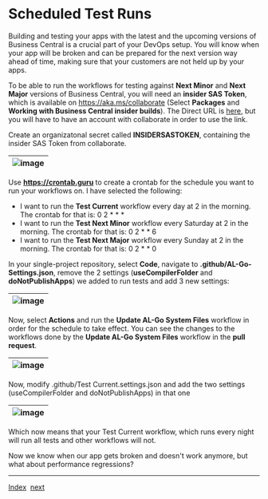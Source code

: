 # Scheduled Test Runs
Building and testing your apps with the latest and the upcoming versions of Business Central is a crucial part of your DevOps setup. You will know when your app will be broken and can be prepared for the next version way ahead of time, making sure that your customers are not held up by your apps.

To be able to run the workflows for testing against **Next Minor** and **Next Major** versions of Business Central, you will need an **insider SAS Token**, which is available on https://aka.ms/collaborate (Select **Packages** and **Working with Business Central insider builds**). The Direct URL is [here](https://partner.microsoft.com/en-us/dashboard/collaborate/packages/9387), but you will have to have an account with collaborate in order to use the link.

Create an organizatonal secret called **INSIDERSASTOKEN**, containing the insider SAS Token from collaborate.

| ![image](https://user-images.githubusercontent.com/10775043/232338769-abe5c76d-6ac5-4b1a-8fb8-a972333f0e44.png) |
| --------------------------------------------------------------------------------------------------------------- |

Use **https://crontab.guru** to create a crontab for the schedule you want to run your workflows on. I have selected the following:
- I want to run the **Test Current** workflow every day at 2 in the morning. The crontab for that is: 0 2 * * *
- I want to run the **Test Next Minor** workflow every Saturday at 2 in the morning. The crontab for that is: 0 2 * * 6
- I want to run the **Test Next Major** workflow every Sunday at 2 in the morning. The crontab for that is: 0 2 * * 0

In your single-project repository, select **Code**, navigate to **.github/AL-Go-Settings.json**, remove the 2 settings (**useCompilerFolder** and **doNotPublishApps**) we added to run tests and add 3 new settings:

| ![image](https://user-images.githubusercontent.com/10775043/232339274-3c295485-ccc3-48b1-ab57-cd9ad85c5e04.png) |
| --------------------------------------------------------------------------------------------------------------- |

Now, select **Actions** and run the **Update AL-Go System Files** workflow in order for the schedule to take effect. You can see the changes to the workflows done by the **Update AL-Go System Files** workflow in the **pull request**.

| ![image](https://user-images.githubusercontent.com/10775043/232339690-047441f5-cd65-43f9-a40a-5b46e923c77d.png) |
| --------------------------------------------------------------------------------------------------------------- |

Now, modify .github/Test Current.settings.json and add the two settings (useCompilerFolder and doNotPublishApps) in that one

| ![image](https://user-images.githubusercontent.com/10775043/232340747-6eb81ab9-0bb2-4947-9416-8af2108de834.png) |
| --------------------------------------------------------------------------------------------------------------- |

Which now means that your Test Current workflow, which runs every night will run all tests and other workflows will not.

Now we know when our app gets broken and doesn't work anymore, but what about performance regressions?

---
[Index](Index.md)&nbsp;&nbsp;[next](PerformanceTesting.md)
